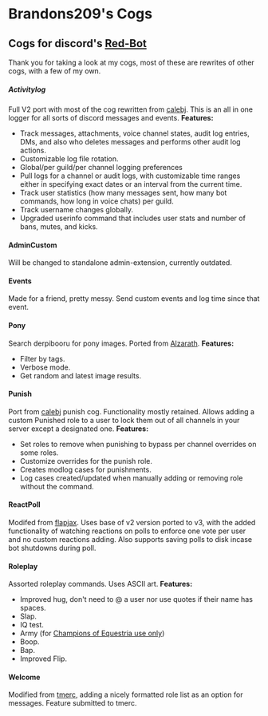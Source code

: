 # Brandons209's Cogs
## Cogs for discord's [Red-Bot](https://github.com/Cog-Creators/Red-DiscordBot)

Thank you for taking a look at my cogs, most of these are rewrites of other cogs, with a few of my own.


##### Activitylog
Full V2 port with most of the cog rewritten from [calebj](https://github.com/calebj/calebj-cogs). This is an all in one logger for all sorts of discord messages and events.
**Features:**
- Track messages, attachments, voice channel states, audit log entries, DMs, and also who deletes messages and performs other audit log actions.
- Customizable log file rotation.
- Global/per guild/per channel logging preferences
- Pull logs for a  channel or audit logs, with customizable time ranges either in specifying exact dates or an interval from the current time.
- Track user statistics (how many messages sent, how many bot commands, how long in voice chats) per guild.
- Track username changes globally.
- Upgraded userinfo command that includes user stats and number of bans, mutes, and kicks.


#### AdminCustom
Will be changed to standalone admin-extension, currently outdated.


#### Events
Made for a friend, pretty messy. Send custom events and log time since that event.

#### Pony
Search derpibooru for pony images. Ported from [Alzarath](https://github.com/Alzarath/Booru-Cogs).
**Features:**
- Filter by tags.
- Verbose mode.
- Get random and latest image results.


#### Punish
Port from [calebj](https://github.com/calebj/calebj-cogs) punish cog. Functionality mostly retained. Allows adding a custom Punished role to a user to lock them out of all channels in your server except a designated one.
**Features:**
- Set roles to remove when punishing to bypass per channel overrides on some roles.
- Customize overrides for the punish role.
- Creates modlog cases for punishments.
- Log cases created/updated when manually adding or removing role without the command.


#### ReactPoll
Modifed from [flapjax](https://github.com/flapjax/FlapJack-Cogs). Uses base of v2 version ported to v3, with the added functionality of watching reactions on polls to enforce one vote per user and no custom reactions adding. Also supports saving polls to disk incase bot shutdowns during poll.


#### Roleplay
Assorted roleplay commands. Uses ASCII art.
**Features:**
- Improved hug, don't need to @ a user nor use quotes if their name has spaces.
- Slap.
- IQ test.
- Army (for [Champions of Equestria use only](http://discord.championsofequestria.town))
- Boop.
- Bap.
- Improved Flip.


#### Welcome
Modified from [tmerc](https://github.com/tmercswims/tmerc-cogs), adding a nicely formatted role list as an option for messages. Feature submitted to tmerc.
